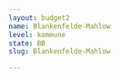 ```yaml
---
layout: budget2
name: Blankenfelde-Mahlow
level: kommune
state: BB
slug: Blankenfelde-Mahlow

---
```



